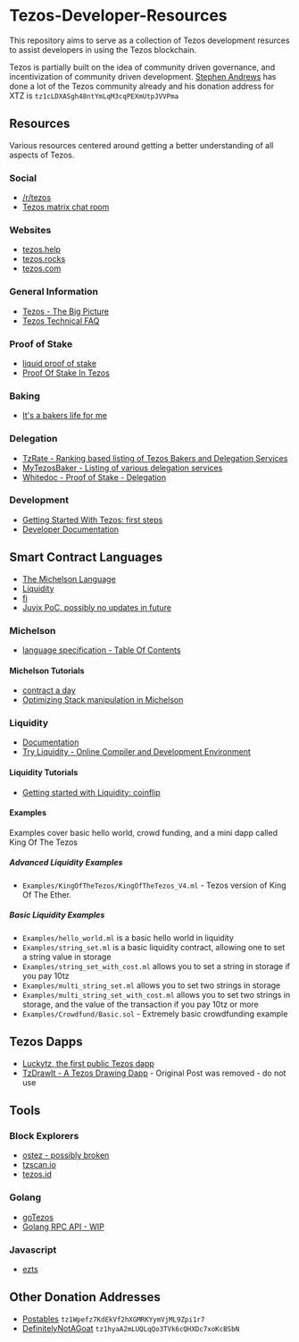 # Tezos-Developer-Resources

This repository aims to serve as a collection of Tezos development resurces to assist developers in using the Tezos blockchain.

Tezos is partially built on the idea of community driven governance, and incentivization of community driven development. [Stephen Andrews](https://github.com/stephenandrews/) has done a lot of the Tezos community already and his donation address for XTZ is `tz1cLDXASgh48ntYmLqM3cqPEXmUtpJVVPma`

## Resources

Various resources centered around getting a better understanding of all aspects of Tezos.

### Social

* [/r/tezos](https://www.reddit.com/r/tezos/)
* [Tezos matrix chat room](https://riot.im/app/#/room/#tezos:matrix.org)

### Websites

* [tezos.help](https://www.tezos.help/)
* [tezos.rocks](https://tezos.rocks/)
* [tezos.com](https://tezos.com/)

### General Information

* [Tezos - The Big Picture](http://tezos.gitlab.io/master/whitedoc/the_big_picture.html)
* [Tezos Technical FAQ](https://github.com/tezoscommunity/faq/wiki/Tezos-Technical-FAQ)

### Proof of Stake

* [liquid proof of stake](https://medium.com/tezos/liquid-proof-of-stake-aec2f7ef1da7)
* [Proof Of Stake In Tezos](http://tezos.gitlab.io/master/whitedoc/proof_of_stake.html#proof-of-stake)

### Baking

* [It's a bakers life for me](https://medium.com/tezos/its-a-baker-s-life-for-me-c214971201e1)

### Delegation

* [TzRate - Ranking based listing of Tezos Bakers and Delegation Services](https://tzrate.com/)
* [MyTezosBaker - Listing of various delegation services](https://www.mytezosbaker.com/)
* [Whitedoc - Proof of Stake - Delegation](https://doc.tzalpha.net/whitedoc/proof_of_stake.html#delegation)

### Development

* [Getting Started With Tezos: first steps](https://martin.pospech.cz/post/getting_started_with_tezos/)
* [Developer Documentation](https://doc.tzalpha.net/index.html)

## Smart Contract Languages

* [The Michelson Language](https://www.michelson-lang.com/)
* [Liquidity](https://www.liquidity-lang.org/)
* [fi](https://github.com/stephenandrews/fi)
* [Juvix PoC, possibly no updates in future](https://github.com/cwgoes/juvix)

### Michelson

* [language specification - Table Of Contents](https://doc.tzalpha.net/whitedoc/michelson.html#table-of-contents)

#### Michelson Tutorials

* [contract a day](https://www.michelson-lang.com/contract-a-day.html#sec-1)
* [Optimizing Stack manipulation in Michelson](https://hackernoon.com/optimizing-stack-manipulation-in-michelson-31ba7ff11a3a)

### Liquidity

* [Documentation](https://github.com/OCamlPro/liquidity/blob/master/docs/liquidity.md)
* [Try Liquidity - Online Compiler and Development Environment](http://www.liquidity-lang.org/edit/)

#### Liquidity Tutorials

* [Getting started with Liquidity: coinflip](https://martin.pospech.cz/post/getting_started_with_liquidity/)

#### Examples

Examples cover basic hello world, crowd funding, and a mini dapp called King Of The Tezos

##### Advanced Liquidity Examples

* `Examples/KingOfTheTezos/KingOfTheTezos_V4.ml` - Tezos version of King Of The Ether.

##### Basic Liquidity Examples

* `Examples/hello_world.ml` is a basic hello world in liquidity
* `Examples/string_set.ml` is a basic liquidity contract, allowing one to set a string value in storage
* `Examples/string_set_with_cost.ml` allows you to set a string in storage if you pay 10tz
* `Examples/multi_string_set.ml` allows you to set two strings in storage
* `Examples/multi_string_set_with_cost.ml` allows you to set two strings in storage, and the value of the transaction if you pay 10tz or more
* `Examples/Crowdfund/Basic.sol` - Extremely basic crowdfunding example

## Tezos Dapps

* [Luckytz, the first public Tezos dapp](https://luckytez.github.io/)
* [TzDrawIt - A Tezos Drawing Dapp](https://www.reddit.com/r/tezos/comments/93euem/tzdrawit_a_decentralized_drawing_app_on_tezos/) - Original Post was removed - do not use

## Tools

### Block Explorers

* [ostez - possibly broken](http://ostez.com/)
* [tzscan.io](https://tzscan.io/)
* [tezos.id](https://tezos.id/)

### Golang

* [goTezos](https://github.com/DefinitelyNotAGoat/goTezos)
* [Golang RPC API - WIP](https://github.com/postables/TGo)

### Javascript

* [ezts](https://github.com/stephenandrews/eztz)

## Other Donation Addresses

* [Postables](https://github.com/postables) `tz1Wpefz7KdEkVf2hXGMRKYymVjML9Zpi1r7`
* [DefinitelyNotAGoat](https://github.com/DefinitelyNotAGoat/goTezos) `tz1hyaA2mLUQLqQo3TVk6cQHXDc7xoKcBSbN`

